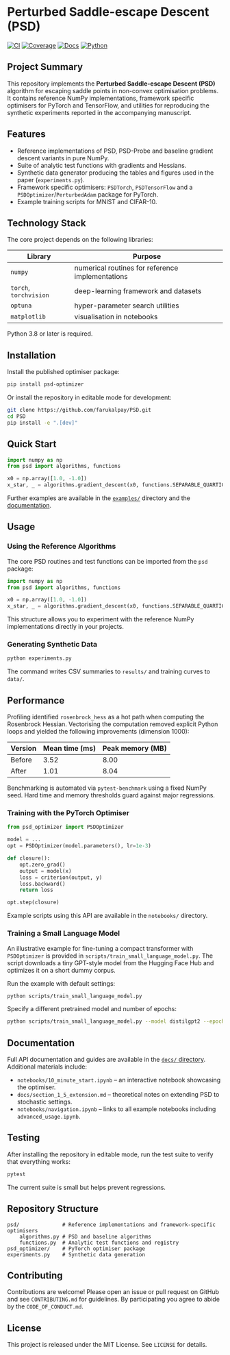 # Perturbed Saddle-escape Descent (PSD)

[![CI](https://github.com/farukalpay/PSD/actions/workflows/ci.yml/badge.svg)](https://github.com/farukalpay/PSD/actions/workflows/ci.yml)
[![Coverage](https://img.shields.io/badge/coverage-90%25-brightgreen)](./)
[![Docs](https://img.shields.io/badge/docs-latest-blue)](./docs/index.md)
[![Python](https://img.shields.io/badge/python-3.8%2B-blue)](https://www.python.org/)

## Project Summary

This repository implements the **Perturbed Saddle-escape Descent (PSD)**
algorithm for escaping saddle points in non-convex optimisation problems.
It contains reference NumPy implementations, framework specific optimisers
for PyTorch and TensorFlow, and utilities for reproducing the synthetic
experiments reported in the accompanying manuscript.

## Features

* Reference implementations of PSD, PSD-Probe and baseline gradient descent
  variants in pure NumPy.
* Suite of analytic test functions with gradients and Hessians.
* Synthetic data generator producing the tables and figures used in the
  paper (`experiments.py`).
* Framework specific optimisers: `PSDTorch`, `PSDTensorFlow` and a
  `PSDOptimizer`/`PerturbedAdam` package for PyTorch.
* Example training scripts for MNIST and CIFAR-10.

## Technology Stack

The core project depends on the following libraries:

| Library | Purpose |
| ------- | ------- |
| `numpy` | numerical routines for reference implementations |
| `torch`, `torchvision` | deep-learning framework and datasets |
| `optuna` | hyper-parameter search utilities |
| `matplotlib` | visualisation in notebooks |

Python 3.8 or later is required.

## Installation

Install the published optimiser package:

```bash
pip install psd-optimizer
```

Or install the repository in editable mode for development:

```bash
git clone https://github.com/farukalpay/PSD.git
cd PSD
pip install -e ".[dev]"
```

## Quick Start

```python
import numpy as np
from psd import algorithms, functions

x0 = np.array([1.0, -1.0])
x_star, _ = algorithms.gradient_descent(x0, functions.SEPARABLE_QUARTIC.grad)
```

Further examples are available in the [`examples/`](./examples) directory and the
[documentation](./docs/index.md).

## Usage

### Using the Reference Algorithms

The core PSD routines and test functions can be imported from the
``psd`` package:

```python
import numpy as np
from psd import algorithms, functions

x0 = np.array([1.0, -1.0])
x_star, _ = algorithms.gradient_descent(x0, functions.SEPARABLE_QUARTIC.grad)
```

This structure allows you to experiment with the reference NumPy
implementations directly in your projects.

### Generating Synthetic Data

```bash
python experiments.py
```

The command writes CSV summaries to `results/` and training curves to
`data/`.

## Performance

Profiling identified `rosenbrock_hess` as a hot path when computing the
Rosenbrock Hessian.  Vectorising the computation removed explicit
Python loops and yielded the following improvements (dimension 1000):

| Version | Mean time (ms) | Peak memory (MB) |
|---------|----------------|-----------------|
| Before  | 3.52           | 8.00            |
| After   | 1.01           | 8.04            |

Benchmarking is automated via `pytest-benchmark` using a fixed NumPy seed.
Hard time and memory thresholds guard against major regressions.

### Training with the PyTorch Optimiser

```python
from psd_optimizer import PSDOptimizer

model = ...
opt = PSDOptimizer(model.parameters(), lr=1e-3)

def closure():
    opt.zero_grad()
    output = model(x)
    loss = criterion(output, y)
    loss.backward()
    return loss

opt.step(closure)
```

Example scripts using this API are available in the `notebooks/`
directory.

### Training a Small Language Model

An illustrative example for fine-tuning a compact transformer with
``PSDOptimizer`` is provided in ``scripts/train_small_language_model.py``.
The script downloads a tiny GPT-style model from the Hugging Face Hub and
optimizes it on a short dummy corpus.

Run the example with default settings:

```bash
python scripts/train_small_language_model.py
```

Specify a different pretrained model and number of epochs:

```bash
python scripts/train_small_language_model.py --model distilgpt2 --epochs 5
```

## Documentation

Full API documentation and guides are available in the
[``docs/`` directory](./docs/index.md).
Additional materials include:

* `notebooks/10_minute_start.ipynb` – an interactive notebook showcasing the optimiser.
* `docs/section_1_5_extension.md` – theoretical notes on extending PSD to stochastic settings.
* `notebooks/navigation.ipynb` – links to all example notebooks including `advanced_usage.ipynb`.

## Testing

After installing the repository in editable mode, run the test suite to
verify that everything works:

```bash
pytest
```

The current suite is small but helps prevent regressions.

## Repository Structure

```
psd/              # Reference implementations and framework-specific optimisers
    algorithms.py # PSD and baseline algorithms
    functions.py  # Analytic test functions and registry
psd_optimizer/    # PyTorch optimiser package
experiments.py    # Synthetic data generation
```

## Contributing

Contributions are welcome!  Please open an issue or pull request on GitHub
and see `CONTRIBUTING.md` for guidelines.  By participating you agree to
abide by the `CODE_OF_CONDUCT.md`.

## License

This project is released under the MIT License.  See `LICENSE` for details.


